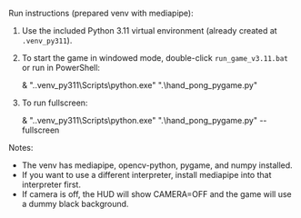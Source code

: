 Run instructions (prepared venv with mediapipe):

1) Use the included Python 3.11 virtual environment (already created at `.venv_py311`).

2) To start the game in windowed mode, double-click `run_game_v3.11.bat` or run in PowerShell:

    & ".\.venv_py311\Scripts\python.exe" ".\hand_pong_pygame.py"

3) To run fullscreen:

    & ".\.venv_py311\Scripts\python.exe" ".\hand_pong_pygame.py" --fullscreen

Notes:
- The venv has mediapipe, opencv-python, pygame, and numpy installed.
- If you want to use a different interpreter, install mediapipe into that interpreter first.
- If camera is off, the HUD will show CAMERA=OFF and the game will use a dummy black background.
